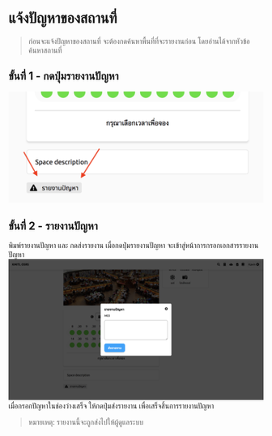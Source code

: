 # แจ้งปัญหาของสถานที่

> ก่อนจะแจ้งปัญหาของสถานที่ จะต้องกดค้นหาพื้นที่ที่จะรายงานก่อน โดยอ่านได้จากหัวข้อค้นหาสถานที่

## ขั้นที่ 1 - กดปุ่มรายงานปัญหา
![](../../img/report-a-problem/report-button.png)

## ขั้นที่ 2 - รายงานปัญหา
พิมพ์รายงานปัญหา และ กดส่งรายงาน เมื่อกดปุ่มรายงานปัญหา จะเข้าสู่หน้าการกรอกเอกสารรายงานปัญหา
![](../../img/report-a-problem/report-form.png)
<br>เมื่อกรอกปัญหาในช่องว่างเสร็จ ให้กดปุ่มส่งรายงาน เพื่อเสร็จสิ้นการรายงานปัญหา
> หมายเหตุ: รายงานนี้จะถูกส่งไปให้ผู้ดูแลระบบ
